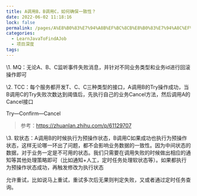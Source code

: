 ```yaml
---
title: A调用B，B调用C，如何确保一致性？
date: 2022-06-02 11:18:16
lock: false
permalink: /pages/A%E8%B0%83%E7%94%A8B%EF%BC%8CB%E8%B0%83%E7%94%A8C%EF%BC%8C%E5%A6%82%E4%BD%95%E7%A1%AE%E4%BF%9D%E4%B8%80%E8%87%B4%E6%80%A7%EF%BC%9F
categories:
  - LearnJavaToFindAJob
  - 项目深度
tags:
---
```

\1. MQ：无论A、B、C监听事件失败消息，并针对不同业务类型和业务id进行回滚操作即可

\2. TCC：每个服务都开发T、C、C三种类型的接口，A调用B的Try操作成功，当B调用C的Try失败次数达到阈值后，先执行自己的业务Cancel方法，然后调用A的Cancel接口

Try—Confirm—Cancel

> 参考：https://zhuanlan.zhihu.com/p/61129707



\3. 软状态：A调用B的时候执行为预操作状态，B调用C如果成功也执行为预操作状态，这样无论哪一环出了问题，都不会影响业务数据的一致性。因为中间状态的数据，对于业务一定是不可用的状态。我们只需要在调用失败的时候做出相应的通知等其他处理策略即可（比如通知+人工，定时任务处理软状态等）。如果都执行为预操作状态成功，再触发修改为执行状态



允许重试，比如说马上重试，重试多次后无果则判定失败，又或者通过定时任务查询。



